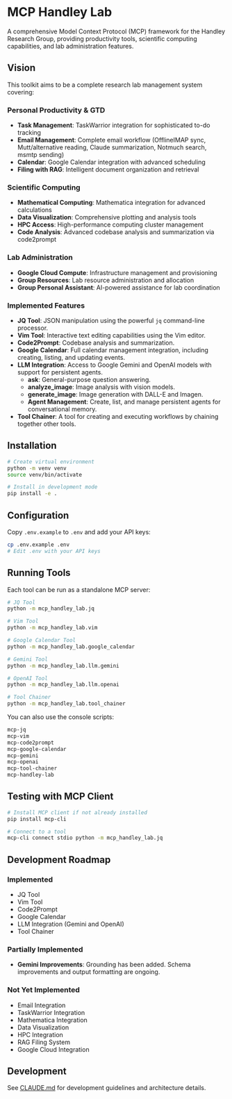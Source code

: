 # MCP Handley Lab

A comprehensive Model Context Protocol (MCP) framework for the Handley Research Group, providing productivity tools, scientific computing capabilities, and lab administration features.

## Vision

This toolkit aims to be a complete research lab management system covering:

### Personal Productivity & GTD
- **Task Management**: TaskWarrior integration for sophisticated to-do tracking
- **Email Management**: Complete email workflow (OfflineIMAP sync, Mutt/alternative reading, Claude summarization, Notmuch search, msmtp sending)
- **Calendar**: Google Calendar integration with advanced scheduling
- **Filing with RAG**: Intelligent document organization and retrieval

### Scientific Computing
- **Mathematical Computing**: Mathematica integration for advanced calculations
- **Data Visualization**: Comprehensive plotting and analysis tools
- **HPC Access**: High-performance computing cluster management
- **Code Analysis**: Advanced codebase analysis and summarization via code2prompt

### Lab Administration
- **Google Cloud Compute**: Infrastructure management and provisioning
- **Group Resources**: Lab resource administration and allocation
- **Group Personal Assistant**: AI-powered assistance for lab coordination

### Implemented Features

- **JQ Tool**: JSON manipulation using the powerful `jq` command-line processor.
- **Vim Tool**: Interactive text editing capabilities using the Vim editor.
- **Code2Prompt**: Codebase analysis and summarization.
- **Google Calendar**: Full calendar management integration, including creating, listing, and updating events.
- **LLM Integration**: Access to Google Gemini and OpenAI models with support for persistent agents.
    - **ask**: General-purpose question answering.
    - **analyze_image**: Image analysis with vision models.
    - **generate_image**: Image generation with DALL-E and Imagen.
    - **Agent Management**: Create, list, and manage persistent agents for conversational memory.
- **Tool Chainer**: A tool for creating and executing workflows by chaining together other tools.

## Installation

```bash
# Create virtual environment
python -m venv venv
source venv/bin/activate

# Install in development mode
pip install -e .
```

## Configuration

Copy `.env.example` to `.env` and add your API keys:

```bash
cp .env.example .env
# Edit .env with your API keys
```

## Running Tools

Each tool can be run as a standalone MCP server:

```bash
# JQ Tool
python -m mcp_handley_lab.jq

# Vim Tool
python -m mcp_handley_lab.vim

# Google Calendar Tool
python -m mcp_handley_lab.google_calendar

# Gemini Tool
python -m mcp_handley_lab.llm.gemini

# OpenAI Tool
python -m mcp_handley_lab.llm.openai

# Tool Chainer
python -m mcp_handley_lab.tool_chainer
```

You can also use the console scripts:

```bash
mcp-jq
mcp-vim
mcp-code2prompt
mcp-google-calendar
mcp-gemini
mcp-openai
mcp-tool-chainer
mcp-handley-lab
```

## Testing with MCP Client

```bash
# Install MCP client if not already installed
pip install mcp-cli

# Connect to a tool
mcp-cli connect stdio python -m mcp_handley_lab.jq
```

## Development Roadmap

### Implemented
- JQ Tool
- Vim Tool
- Code2Prompt
- Google Calendar
- LLM Integration (Gemini and OpenAI)
- Tool Chainer

### Partially Implemented
- **Gemini Improvements**: Grounding has been added. Schema improvements and output formatting are ongoing.

### Not Yet Implemented
- Email Integration
- TaskWarrior Integration
- Mathematica Integration
- Data Visualization
- HPC Integration
- RAG Filing System
- Google Cloud Integration

## Development

See [CLAUDE.md](CLAUDE.md) for development guidelines and architecture details.
